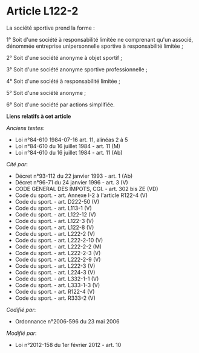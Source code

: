 # Article L122-2

La société sportive prend la forme :

1° Soit d'une société à responsabilité limitée ne comprenant qu'un associé, dénommée entreprise unipersonnelle sportive à
responsabilité limitée ;

2° Soit d'une société anonyme à objet sportif ;

3° Soit d'une société anonyme sportive professionnelle ;

4° Soit d'une société à responsabilité limitée ;

5° Soit d'une société anonyme ;

6° Soit d'une société par actions simplifiée.

**Liens relatifs à cet article**

_Anciens textes_:

  - Loi n°84-610 1984-07-16 art. 11, alinéas 2 à 5
  - Loi n°84-610 du 16 juillet 1984 - art. 11 (M)
  - Loi n°84-610 du 16 juillet 1984 - art. 11 (Ab)

_Cité par_:

  - Décret n°93-112 du 22 janvier 1993 - art. 1 (Ab)
  - Décret n°96-71 du 24 janvier 1996 - art. 3 (V)
  - CODE GENERAL DES IMPOTS, CGI. - art. 302 bis ZE (VD)
  - Code du sport. - art. Annexe I-2 à l'article R122-4 (V)
  - Code du sport. - art. D222-50 (V)
  - Code du sport. - art. L113-1 (V)
  - Code du sport. - art. L122-12 (V)
  - Code du sport. - art. L122-3 (V)
  - Code du sport. - art. L122-8 (V)
  - Code du sport. - art. L222-2 (V)
  - Code du sport. - art. L222-2-10 (V)
  - Code du sport. - art. L222-2-2 (M)
  - Code du sport. - art. L222-2-3 (V)
  - Code du sport. - art. L222-2-9 (V)
  - Code du sport. - art. L222-3 (V)
  - Code du sport. - art. L224-3 (V)
  - Code du sport. - art. L332-1-1 (V)
  - Code du sport. - art. L333-1-3 (V)
  - Code du sport. - art. R122-4 (V)
  - Code du sport. - art. R333-2 (V)

_Codifié par_:

  - Ordonnance n°2006-596 du 23 mai 2006

_Modifié par_:

  - Loi n°2012-158 du 1er février 2012 - art. 10
